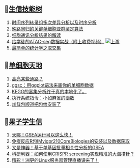 ## 📝[生信技能树](https://github.com/ixxmu/mp_duty/issues?q=label%3A%E7%94%9F%E4%BF%A1%E6%8A%80%E8%83%BD%E6%A0%91+is%3Aclosed)
<!-- 1issueTable -->

1. [时间序列转录组多次差异分析以及时序分析](https://github.com/ixxmu/mp_duty/issues/4064) 
2. [殊路同归的关键单细胞亚群鉴定算法](https://github.com/ixxmu/mp_duty/issues/4050) 
3. [细胞通讯分析结果的解读](https://github.com/ixxmu/mp_duty/issues/4047) 
4. [给学徒的ATAC-seq数据实战（附上收费视频）](https://github.com/ixxmu/mp_duty/issues/4043) [![上游](https://img.shields.io/github/labels/ixxmu/mp_duty/上游)](https://github.com/ixxmu/mp_duty/labels/上游)
5. [最简单的统计学之取交集](https://github.com/ixxmu/mp_duty/issues/4041) 
<!-- 1issueTable -->
## 📝[单细胞天地](https://github.com/ixxmu/mp_duty/issues?q=label%3A%E5%8D%95%E7%BB%86%E8%83%9E%E5%A4%A9%E5%9C%B0+is%3Aclosed)
<!-- 2issueTable -->

1. [高亮某些通路？](https://github.com/ixxmu/mp_duty/issues/4060) 
2. [ggsc：用ggplot语法来画你的单细胞数据](https://github.com/ixxmu/mp_duty/issues/4021) 
3. [KEGG的富集分析终于真的本地化了。](https://github.com/ixxmu/mp_duty/issues/4013) 
4. [执行系统指令：小如麻雀的函数](https://github.com/ixxmu/mp_duty/issues/3960) 
5. [加载包顺道把包给安装了](https://github.com/ixxmu/mp_duty/issues/3933) 
<!-- 2issueTable -->

## 📝[果子学生信](https://github.com/ixxmu/mp_duty/issues?q=label%3A%E6%9E%9C%E5%AD%90%E5%AD%A6%E7%94%9F%E4%BF%A1+is%3Aclosed)
<!-- 3issueTable -->

1. [天哪！GSEA运行可以这么快！](https://github.com/ixxmu/mp_duty/issues/3953) 
2. [免疫反应R包IMvigor210CoreBiologies的安装以及数据获取](https://github.com/ixxmu/mp_duty/issues/3795) 
3. [又是神器！基于单基因批量相关性分析的GSEA](https://github.com/ixxmu/mp_duty/issues/3772) 
4. [科研利器：如何使用CRISPR screening实现精准的大海捞针？](https://github.com/ixxmu/mp_duty/issues/3684) 
5. [精彩！洲更的Linux服务器管理直播课来了！](https://github.com/ixxmu/mp_duty/issues/3659) 
<!-- 3issueTable -->
